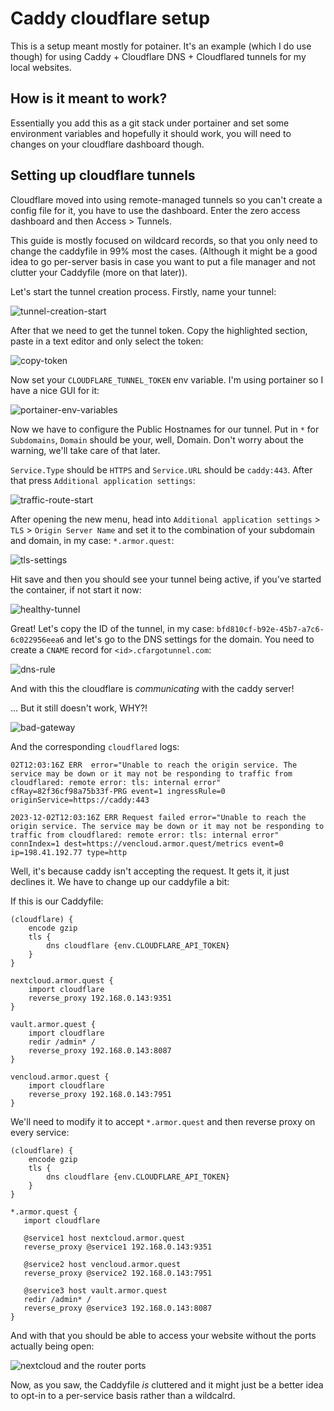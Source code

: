 # Caddy cloudflare setup

This is a setup meant mostly for potainer. It's an example (which I do use though) for using Caddy + Cloudflare DNS + Cloudflared tunnels for my local websites.

## How is it meant to work?

Essentially you add this as a git stack under portainer and set some environment variables and hopefully it should work, you will need to changes on your cloudflare dashboard though.

## Setting up cloudflare tunnels

Cloudflare moved into using remote-managed tunnels so you can't create a config file for it, you have to use the dashboard. Enter the zero access dashboard and then Access > Tunnels.

This guide is mostly focused on wildcard records, so that you only need to change the caddyfile in 99% most the cases. (Although it might be a good idea to go per-server basis in case you want to put a file manager and not clutter your Caddyfile (more on that later)).

Let's start the tunnel creation process. Firstly, name your tunnel:

![tunnel-creation-start](./screenshots/tunnel-creation-start.png)

After that we need to get the tunnel token. Copy the highlighted section, paste in a text editor and only select the token:

![copy-token](screenshots/copy-segment.png)

Now set your `CLOUDFLARE_TUNNEL_TOKEN` env variable. I'm using portainer so I have a nice GUI for it:

![portainer-env-variables](screenshots/portainer-env.png)

Now we have to configure the Public Hostnames for our tunnel. Put in `*` for `Subdomains`, `Domain` should be your, well, Domain. Don't worry about the warning, we'll take care of that later.

`Service.Type` should be `HTTPS` and `Service.URL` should be `caddy:443`. After that press `Additional application settings`:

![traffic-route-start](screenshots/traffic-route.png)

After opening the new menu, head into `Additional application settings` > `TLS` > `Origin Server Name` and set it to the combination of your subdomain and domain, in my case: `*.armor.quest`:

![tls-settings](screenshots/tls-settings.png)

Hit save and then you should see your tunnel being active, if you've started the container, if not start it now:

![healthy-tunnel](screenshots/show-healthy-tunnel.png)

Great! Let's copy the ID of the tunnel, in my case: `bfd810cf-b92e-45b7-a7c6-6c022956eea6` and let's go to the DNS settings for the domain. You need to create a `CNAME` record for `<id>.cfargotunnel.com`:


![dns-rule](screenshots/dns-rule.png)


And with this the cloudflare is *communicating* with the caddy server!

... But it still doesn't work, WHY?!

![bad-gateway](screenshots/bad-gateway.png)

And the corresponding `cloudflared` logs:

```
02T12:03:16Z ERR  error="Unable to reach the origin service. The service may be down or it may not be responding to traffic from cloudflared: remote error: tls: internal error" cfRay=82f36cf98a75b33f-PRG event=1 ingressRule=0 originService=https://caddy:443

2023-12-02T12:03:16Z ERR Request failed error="Unable to reach the origin service. The service may be down or it may not be responding to traffic from cloudflared: remote error: tls: internal error" connIndex=1 dest=https://vencloud.armor.quest/metrics event=0 ip=198.41.192.77 type=http
```

Well, it's because caddy isn't accepting the request. It gets it, it just declines it. We have to change up our caddyfile a bit:

If this is our Caddyfile:

```
(cloudflare) {
    encode gzip
    tls {
        dns cloudflare {env.CLOUDFLARE_API_TOKEN}
    }
}

nextcloud.armor.quest {
    import cloudflare
    reverse_proxy 192.168.0.143:9351
}

vault.armor.quest {
    import cloudflare
    redir /admin* /
    reverse_proxy 192.168.0.143:8087
}

vencloud.armor.quest {
    import cloudflare
    reverse_proxy 192.168.0.143:7951
}
```

We'll need to modify it to accept `*.armor.quest` and then reverse proxy on every service:

```
(cloudflare) {
    encode gzip
    tls {
        dns cloudflare {env.CLOUDFLARE_API_TOKEN}
    }
}

*.armor.quest {
   import cloudflare

   @service1 host nextcloud.armor.quest
   reverse_proxy @service1 192.168.0.143:9351

   @service2 host vencloud.armor.quest
   reverse_proxy @service2 192.168.0.143:7951

   @service3 host vault.armor.quest
   redir /admin* /
   reverse_proxy @service3 192.168.0.143:8087
}
```

And with that you should be able to access your website without the ports actually being open:

![nextcloud and the router ports](sreenshots/../screenshots/nextcloud+router.png)

Now, as you saw, the Caddyfile *is* cluttered and it might just be a better idea to opt-in to a per-service basis rather than a wildcalrd. 
